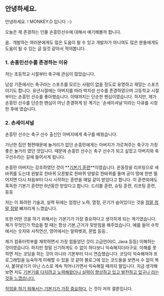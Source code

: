 ## 안녕하세요.

안녕하세요. ! MONKEY.D 입니다 :-) 

오늘은 제 존경하는 인물 손흥민선수에 대해서 얘기해볼까 합니다. 

음.. 개발하는 여러분에게도 많은 도움이 될 수 있고 개발자가 아니여도 많은 분들에게도 도움이 될 수 있는 글 일것 같아서 적어봅니다. 

### 1. 손흥민선수를 존경하는 이유

저는 초등학교 시절부터 축구에 관심이 많았습니다. 

남성 기준에서는 축구라는 스포츠를 모르는 사람이 없을 정도로 유명하고 재밌는 스포츠이기도 합니다. 유년시절에는 아버지를 따라 박지성 선수를 존경하였으며 고등학교 시절부터는 손흥민 선수를 좋아했습니다. 이때까지는 단순한 팬심이였습니다. 하지만, 제가 손흥민 선수를 단순한 팬심이 아닌 존경하게 된 계기는 '손세이셔널'이라는 다큐를 시청한 후에 였습니다. 

### 2. 손세이셔널

손흥민 선수는 축구 선수 출신인 아버지에게 축구를 배웠습니다. 

가난한 집안 형편때문에 놀거리가 없던 손흥민에게는 아버지가 가르쳐주는 축구가 가장 좋은 놀거리 였던 것입니다. 때문에 손흥민 선수는 축구 선수가 되고 싶었고 아버지와 축구선수라는 길에 들어서게 됩니다.  

손흥민 아버지는 강조하였던 것이 **<u>기본기 훈련</u>**이였습니다.  운동장을 리프팅으로 세바퀴를 도는데 왼발로 한바퀴 오른발로 한바퀴 양발로 한바퀴를 돌며 공이 땅에 한번 떨어지면 다시 처음부터 다시 시작하는 훈련을 매일 같이 받았다고 합니다. 이 훈련외에도 혹독한 기본기 훈련만 6년동안 받았다고 합니다. 드리블 훈련, 슈팅 훈련, 리프팅 훈련, 등등

저는 이 화려한 기술과, 실력 뒤에는 엄청난 노력, 열정, 끈기가 숨어있다는 것을 <u>정말 정말 정말</u> 뼈저리게 느꼈습니다.  

또한 어떤 것을 하기 위해서는 기본기가 가장 중요하다고 생각하게 되는 계기였습니다. 제가 무엇인가 학습을 할 때는 항상 기본,근거가 뒷받침을 해주었습니다. 예를 들어 수학에서는 숫자와 사칙연산, 영어에서는 알파벳과, 문법 등등..

제가 컴퓨터학부를 재학하면서 가장 힘들었던 것이 고급언어(C, Java 등등) 이해하는 것이였습니다. 하지만 정말 신기하게도 수 없이 하다보니 익숙해지더라구요. 이해를 못하면 저는 코딩을 하는 것이 아니라 기본부터 다시 연습했습니다. 코딩이 익숙해져야 프로그래밍을 능숙하게 이해할 수 있을 것 같아 블로그에 있는 코드들을 보면서 수 없이 복사, 붙혀넣기가 아닌 스스로 계속 적어나가면서 익숙해질 때까지 말입니다. 지금 생각해보면 저도 <u>기본기를 다지려고 노력해왔더니 실력이 향상하고 있고 발전하고 있구나 라는 것을 느꼈습니다.</u>  

<u>작업을 하기 위해서는 기본기가 가장 중요하다.</u> 는 것이 저의 결론입니다. 